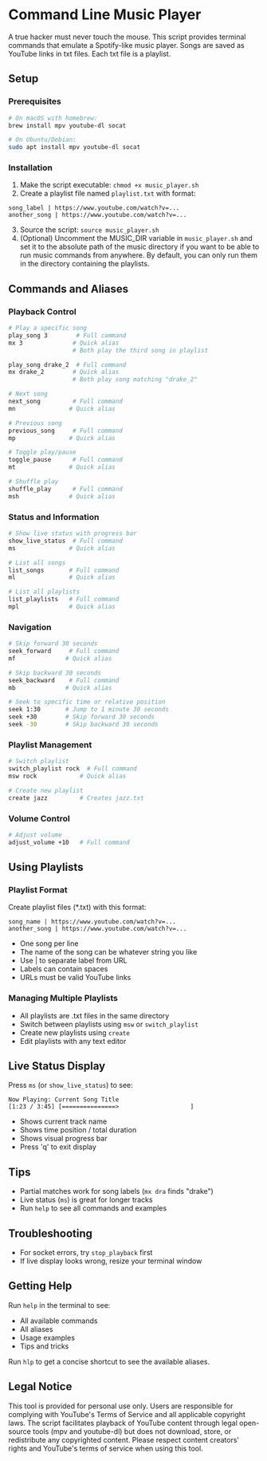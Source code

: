 # Command Line Music Player

A true hacker must never touch the mouse. This script provides terminal commands that emulate a Spotify-like music player. Songs are saved as YouTube links in txt files. Each txt file is a playlist.

## Setup

### Prerequisites
```bash
# On macOS with homebrew:
brew install mpv youtube-dl socat

# On Ubuntu/Debian:
sudo apt install mpv youtube-dl socat
```

### Installation
1. Make the script executable: `chmod +x music_player.sh`
2. Create a playlist file named `playlist.txt` with format:
```
song_label | https://www.youtube.com/watch?v=...
another_song | https://www.youtube.com/watch?v=...
```
3. Source the script: `source music_player.sh`
4. (Optional) Uncomment the MUSIC\_DIR variable in `music_player.sh` and set it to the absolute path of the music directory if you want to be able to run music commands from anywhere. By default, you can only run them in the directory containing the playlists. 

## Commands and Aliases

### Playback Control
```bash
# Play a specific song
play_song 3        # Full command
mx 3              # Quick alias
                  # Both play the third song in playlist

play_song drake_2  # Full command
mx drake_2        # Quick alias
                  # Both play song matching "drake_2"

# Next song
next_song         # Full command
mn               # Quick alias

# Previous song
previous_song     # Full command
mp               # Quick alias

# Toggle play/pause
toggle_pause      # Full command
mt               # Quick alias

# Shuffle play
shuffle_play      # Full command
msh              # Quick alias
```

### Status and Information
```bash
# Show live status with progress bar
show_live_status  # Full command
ms               # Quick alias

# List all songs
list_songs       # Full command
ml               # Quick alias

# List all playlists
list_playlists   # Full command
mpl              # Quick alias
```

### Navigation
```bash
# Skip forward 30 seconds
seek_forward     # Full command
mf              # Quick alias

# Skip backward 30 seconds
seek_backward    # Full command
mb              # Quick alias

# Seek to specific time or relative position
seek 1:30       # Jump to 1 minute 30 seconds
seek +30        # Skip forward 30 seconds
seek -30        # Skip backward 30 seconds
```

### Playlist Management
```bash
# Switch playlist
switch_playlist rock  # Full command
msw rock            # Quick alias

# Create new playlist
create jazz         # Creates jazz.txt
```

### Volume Control
```bash
# Adjust volume
adjust_volume +10   # Full command
```

## Using Playlists

### Playlist Format
Create playlist files (*.txt) with this format:
```
song_name | https://www.youtube.com/watch?v=...
another_song | https://www.youtube.com/watch?v=...
```
- One song per line
- The name of the song can be whatever string you like
- Use | to separate label from URL
- Labels can contain spaces
- URLs must be valid YouTube links

### Managing Multiple Playlists
- All playlists are .txt files in the same directory
- Switch between playlists using `msw` or `switch_playlist`
- Create new playlists using `create`
- Edit playlists with any text editor

## Live Status Display
Press `ms` (or `show_live_status`) to see:
```
Now Playing: Current Song Title
[1:23 / 3:45] [===============>                    ]
```
- Shows current track name
- Shows time position / total duration
- Shows visual progress bar
- Press 'q' to exit display

## Tips
- Partial matches work for song labels (`mx dra` finds "drake")
- Live status (`ms`) is great for longer tracks
- Run `help` to see all commands and examples

## Troubleshooting
- For socket errors, try `stop_playback` first
- If live display looks wrong, resize your terminal window

## Getting Help
Run `help` in the terminal to see:
- All available commands
- All aliases
- Usage examples
- Tips and tricks

Run `hlp` to get a concise shortcut to see the available aliases.

## Legal Notice
This tool is provided for personal use only. Users are responsible for complying with YouTube's Terms of Service and all applicable copyright laws. The script facilitates playback of YouTube content through legal open-source tools (mpv and youtube-dl) but does not download, store, or redistribute any copyrighted content. Please respect content creators' rights and YouTube's terms of service when using this tool.
